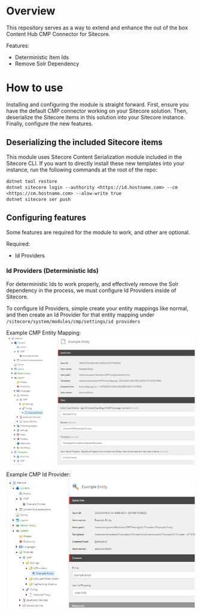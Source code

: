 # Overview
This repository serves as a way to extend and enhance the out of the box Content Hub CMP Connector for Sitecore.

Features:
- Deterministic Item Ids
- Remove Solr Dependency


# How to use
Installing and configuring the module is straight forward. First, ensure you have the default CMP connector working on your Sitecore solution. Then, deserialize the Sitecore items in this solution into your Sitecore instance. Finally, configure the new features.

## Deserializing the included Sitecore items
This module uses Sitecore Content Serialization module included in the Sitecore CLI. If you want to directly install these new templates into your instance, run the following commands at the root of the repo:

```
dotnet tool restore
dotnet sitecore login --authority <https://id.hostname.com> --cm <https://cm.hostname.com> --alow-write true
dotnet sitecore ser push
```


## Configuring features
Some features are required for the module to work, and other are optional.

Required:
- Id Providers

### Id Providers (Deterministic Ids)
For deterministic Ids to work properly, and effectively remove the Solr dependency in the process, we must configure Id Providers inside of Sitecore.

To configure Id Providers, simple create your entity mappings like normal, and then create an Id Provider for that entity mapping under ```/sitecore/system/modules/cmp/settings/id providers```

Example CMP Entity Mapping:
![Example CMP Entity Mapping](docs/images/entity_mapping.PNG)

Example CMP Id Provider:
![Example CMP Id Provider](docs/images/id_provider.PNG)

